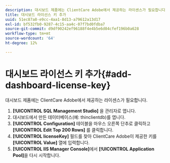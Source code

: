 ```yaml
---
description: 대시보드 제품에는 ClientCare Adobe에서 제공하는 라이센스가 필요합니다.
title: 대시보드 라이선스 키 추가
uuid: 51ec87a8-e9cc-4aa1-8d13-a79612a13d17
exl-id: bf532fb0-9287-4c15-aa4c-07f7bd0fdba7
source-git-commit: d9df90242ef96188f4e4b5e6d04cfef196b0a628
workflow-type: tm+mt
source-wordcount: '64'
ht-degree: 12%

---
```


# 대시보드 라이선스 키 추가{#add-dashboard-license-key}

대시보드 제품에는 ClientCare Adobe에서 제공하는 라이센스가 필요합니다.

1. **[!UICONTROL SQL Management Studio]** 을 관리자로 엽니다.
1. 대시보드에서 만든 데이터베이스(예: thinclientdb)를 엽니다.
1. **[!UICONTROL Configuration]** 테이블을 마우스 오른쪽 단추로 클릭하고 **[!UICONTROL Edit Top 200 Rows]** 를 클릭합니다.
1. **[!UICONTROL licenseKey]** 필드를 찾아 ClientCare Adobe이 제공한 키를 **[!UICONTROL Value]** 열에 입력합니다.
1. **[!UICONTROL IIS Manager Console]**&#x200B;에서 **[!UICONTROL Application Pool]**&#x200B;을 다시 시작합니다.
